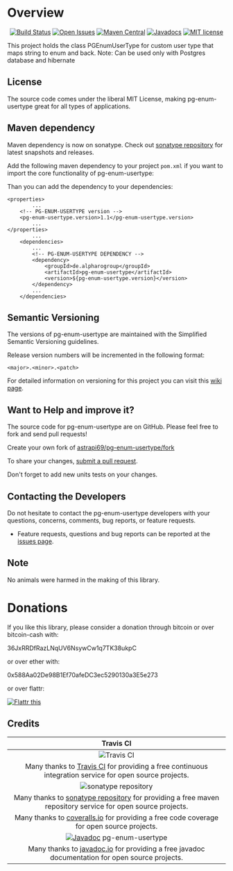 # Overview

<div align="center">

[![Build Status](https://travis-ci.org/astrapi69/pg-enum-usertype.svg?branch=master)](https://travis-ci.org/astrapi69/pg-enum-usertype) 
[![Open Issues](https://img.shields.io/github/issues/astrapi69/pg-enum-usertype.svg?style=flat)](https://github.com/astrapi69/pg-enum-usertype/issues) 
[![Maven Central](https://maven-badges.herokuapp.com/maven-central/de.alpharogroup/pg-enum-usertype/badge.svg)](https://maven-badges.herokuapp.com/maven-central/de.alpharogroup/pg-enum-usertype)
[![Javadocs](http://www.javadoc.io/badge/de.alpharogroup/pg-enum-usertype.svg)](http://www.javadoc.io/doc/de.alpharogroup/pg-enum-usertype)
[![MIT license](http://img.shields.io/badge/license-MIT-brightgreen.svg?style=flat)](http://opensource.org/licenses/MIT)

</div>

This project holds the class PGEnumUserType for custom user type that maps string to enum and back. 
Note: Can be used only with Postgres database and hibernate

## License

The source code comes under the liberal MIT License, making pg-enum-usertype great for all types of applications.

## Maven dependency

Maven dependency is now on sonatype.
Check out [sonatype repository](https://oss.sonatype.org/index.html#nexus-search;gav~de.alpharogroup~pg-enum-usertype~~~) for latest snapshots and releases.

Add the following maven dependency to your project `pom.xml` if you want to import the core functionality of pg-enum-usertype:

Than you can add the dependency to your dependencies:

	<properties>
			...
		<!-- PG-ENUM-USERTYPE version -->
		<pg-enum-usertype.version>1.1</pg-enum-usertype.version>
			...
	</properties>
			...
		<dependencies>
			...
			<!-- PG-ENUM-USERTYPE DEPENDENCY -->
			<dependency>
				<groupId>de.alpharogroup</groupId>
				<artifactId>pg-enum-usertype</artifactId>
				<version>${pg-enum-usertype.version}</version>
			</dependency>
			...
		</dependencies>

## Semantic Versioning

The versions of pg-enum-usertype are maintained with the Simplified Semantic Versioning guidelines.

Release version numbers will be incremented in the following format:

`<major>.<minor>.<patch>`

For detailed information on versioning for this project you can visit this [wiki page](https://github.com/lightblueseas/mvn-parent-projects/wiki/Simplified-Semantic-Versioning).

## Want to Help and improve it? ###

The source code for pg-enum-usertype are on GitHub. Please feel free to fork and send pull requests!

Create your own fork of [astrapi69/pg-enum-usertype/fork](https://github.com/astrapi69/pg-enum-usertype/fork)

To share your changes, [submit a pull request](https://github.com/astrapi69/pg-enum-usertype/pull/new/develop).

Don't forget to add new units tests on your changes.

## Contacting the Developers

Do not hesitate to contact the pg-enum-usertype developers with your questions, concerns, comments, bug reports, or feature requests.
- Feature requests, questions and bug reports can be reported at the [issues page](https://github.com/astrapi69/pg-enum-usertype/issues).

## Note

No animals were harmed in the making of this library.


# Donations

If you like this library, please consider a donation through bitcoin or over bitcoin-cash with:

36JxRRDfRazLNqUV6NsywCw1q7TK38ukpC

or over ether with:

0x588Aa02De98B1Ef70afeDC3ec5290130a3E5e273

or over flattr:

<a href="https://flattr.com/submit/auto?fid=r7vp62&url=https%3A%2F%2Fgithub.com%2Fastrapi69%2Fpg-enum-usertype" target="_blank">
<img src="http://api.flattr.com/button/flattr-badge-large.png" alt="Flattr this" title="Flattr this" border="0" />
</a>

## Credits

|Travis CI|
|:-:|
|![Travis CI](https://travis-ci.com/images/logos/TravisCI-Full-Color.png)|
|Many thanks to [Travis CI](https://travis-ci.org) for providing a free continuous integration service for open source projects.|
|![sonatype repository](https://avatars1.githubusercontent.com/u/33330803?s=200&v=4)|
|Many thanks to [sonatype repository](https://oss.sonatype.org) for providing a free maven repository service for open source projects.|
|Many thanks to [coveralls.io](https://coveralls.io) for providing a free code coverage for open source projects.|
|[![Javadoc](https://javadoc-emblem.rhcloud.com/doc/de.alpharogroup/pg-enum-usertype/badge.svg)](http://www.javadoc.io/doc/de.alpharogroup/pg-enum-usertype) pg-enum-usertype |
|Many thanks to [javadoc.io](http://www.javadoc.io) for providing a free javadoc documentation for open source projects.|
